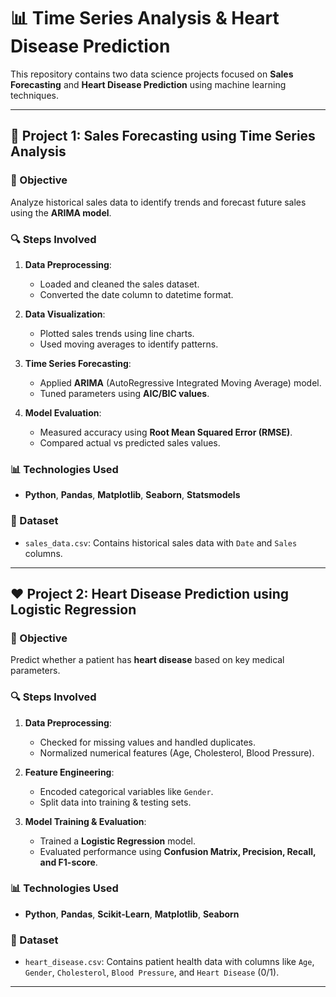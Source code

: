 # 📊 Time Series Analysis & Heart Disease Prediction

This repository contains two data science projects focused on **Sales Forecasting** and **Heart Disease Prediction** using machine learning techniques.

---

## 🚀 Project 1: Sales Forecasting using Time Series Analysis

### 📌 Objective  
Analyze historical sales data to identify trends and forecast future sales using the **ARIMA model**.

### 🔍 Steps Involved  
1. **Data Preprocessing**:  
   - Loaded and cleaned the sales dataset.  
   - Converted the date column to datetime format.  

2. **Data Visualization**:  
   - Plotted sales trends using line charts.  
   - Used moving averages to identify patterns.  

3. **Time Series Forecasting**:  
   - Applied **ARIMA** (AutoRegressive Integrated Moving Average) model.  
   - Tuned parameters using **AIC/BIC values**.  

4. **Model Evaluation**:  
   - Measured accuracy using **Root Mean Squared Error (RMSE)**.  
   - Compared actual vs predicted sales values.  

### 📊 Technologies Used  
- **Python**, **Pandas**, **Matplotlib**, **Seaborn**, **Statsmodels**  

### 📁 Dataset  
- `sales_data.csv`: Contains historical sales data with `Date` and `Sales` columns.  

---

## ❤️ Project 2: Heart Disease Prediction using Logistic Regression

### 📌 Objective  
Predict whether a patient has **heart disease** based on key medical parameters.  

### 🔍 Steps Involved  
1. **Data Preprocessing**:  
   - Checked for missing values and handled duplicates.  
   - Normalized numerical features (Age, Cholesterol, Blood Pressure).  

2. **Feature Engineering**:  
   - Encoded categorical variables like `Gender`.  
   - Split data into training & testing sets.  

3. **Model Training & Evaluation**:  
   - Trained a **Logistic Regression** model.  
   - Evaluated performance using **Confusion Matrix, Precision, Recall, and F1-score**.  

### 📊 Technologies Used  
- **Python**, **Pandas**, **Scikit-Learn**, **Matplotlib**, **Seaborn**  

### 📁 Dataset  
- `heart_disease.csv`: Contains patient health data with columns like `Age`, `Gender`, `Cholesterol`, `Blood Pressure`, and `Heart Disease` (0/1).  

---
